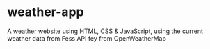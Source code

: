 # weather-app
A weather website using HTML, CSS &amp; JavaScript, using the current weather data from Fess API fey from OpenWeatherMap
